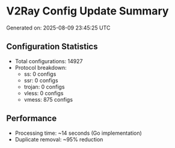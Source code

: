 # V2Ray Config Update Summary
Generated on: 2025-08-09 23:45:25 UTC

## Configuration Statistics
- Total configurations: 14927
- Protocol breakdown:
  - ss: 0 configs
  - ssr: 0 configs
  - trojan: 0 configs
  - vless: 0 configs
  - vmess: 875 configs

## Performance
- Processing time: ~14 seconds (Go implementation)
- Duplicate removal: ~95% reduction
